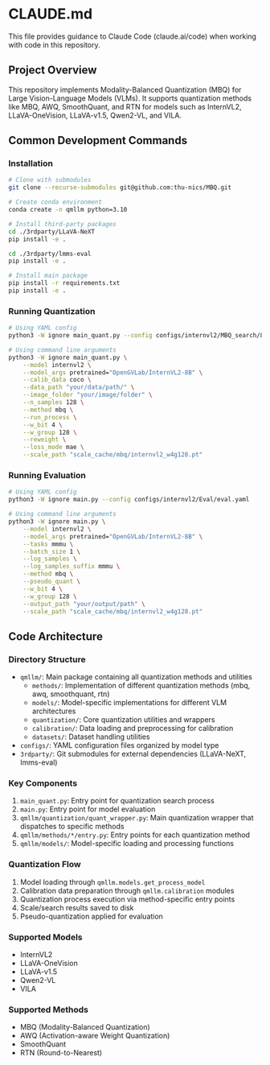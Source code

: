 # CLAUDE.md

This file provides guidance to Claude Code (claude.ai/code) when working with code in this repository.

## Project Overview

This repository implements Modality-Balanced Quantization (MBQ) for Large Vision-Language Models (VLMs). It supports quantization methods like MBQ, AWQ, SmoothQuant, and RTN for models such as InternVL2, LLaVA-OneVision, LLaVA-v1.5, Qwen2-VL, and VILA.

## Common Development Commands

### Installation
```bash
# Clone with submodules
git clone --recurse-submodules git@github.com:thu-nics/MBQ.git

# Create conda environment
conda create -n qmllm python=3.10

# Install third-party packages
cd ./3rdparty/LLaVA-NeXT
pip install -e .

cd ./3rdparty/lmms-eval
pip install -e .

# Install main package
pip install -r requirements.txt
pip install -e .
```

### Running Quantization
```bash
# Using YAML config
python3 -W ignore main_quant.py --config configs/internvl2/MBQ_search/8b_weight_only.yaml

# Using command line arguments
python3 -W ignore main_quant.py \
    --model internvl2 \
    --model_args pretrained="OpenGVLab/InternVL2-8B" \
    --calib_data coco \
    --data_path "your/data/path/" \
    --image_folder "your/image/folder" \
    --n_samples 128 \
    --method mbq \
    --run_process \
    --w_bit 4 \
    --w_group 128 \
    --reweight \
    --loss_mode mae \
    --scale_path "scale_cache/mbq/internvl2_w4g128.pt"
```

### Running Evaluation
```bash
# Using YAML config
python3 -W ignore main.py --config configs/internvl2/Eval/eval.yaml

# Using command line arguments
python3 -W ignore main.py \
    --model internvl2 \
    --model_args pretrained="OpenGVLab/InternVL2-8B" \
    --tasks mmmu \
    --batch_size 1 \
    --log_samples \
    --log_samples_suffix mmmu \
    --method mbq \
    --pseudo_quant \
    --w_bit 4 \
    --w_group 128 \
    --output_path "your/output/path" \
    --scale_path "scale_cache/mbq/internvl2_w4g128.pt"
```

## Code Architecture

### Directory Structure
- `qmllm/`: Main package containing all quantization methods and utilities
  - `methods/`: Implementation of different quantization methods (mbq, awq, smoothquant, rtn)
  - `models/`: Model-specific implementations for different VLM architectures
  - `quantization/`: Core quantization utilities and wrappers
  - `calibration/`: Data loading and preprocessing for calibration
  - `datasets/`: Dataset handling utilities
- `configs/`: YAML configuration files organized by model type
- `3rdparty/`: Git submodules for external dependencies (LLaVA-NeXT, lmms-eval)

### Key Components
1. `main_quant.py`: Entry point for quantization search process
2. `main.py`: Entry point for model evaluation
3. `qmllm/quantization/quant_wrapper.py`: Main quantization wrapper that dispatches to specific methods
4. `qmllm/methods/*/entry.py`: Entry points for each quantization method
5. `qmllm/models/`: Model-specific loading and processing functions

### Quantization Flow
1. Model loading through `qmllm.models.get_process_model`
2. Calibration data preparation through `qmllm.calibration` modules
3. Quantization process execution via method-specific entry points
4. Scale/search results saved to disk
5. Pseudo-quantization applied for evaluation

### Supported Models
- InternVL2
- LLaVA-OneVision
- LLaVA-v1.5
- Qwen2-VL
- VILA

### Supported Methods
- MBQ (Modality-Balanced Quantization)
- AWQ (Activation-aware Weight Quantization)
- SmoothQuant
- RTN (Round-to-Nearest)